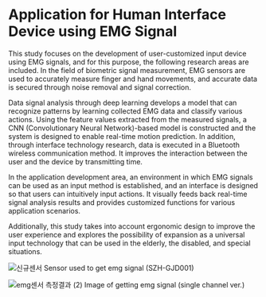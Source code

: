 # Application for Human Interface Device using EMG Signal

This study focuses on the development of user-customized input device using EMG signals, and for this purpose, the following research areas are included. In the field of biometric signal measurement, EMG sensors are used to accurately measure finger and hand movements, and accurate data is secured through noise removal and signal correction.

Data signal analysis through deep learning develops a model that can recognize patterns by learning collected EMG data and classify various actions. Using the feature values extracted from the measured signals, a CNN (Convolutionary Neural Network)-based model is constructed and the system is designed to enable real-time motion prediction. In addition, through interface technology research, data is executed in a Bluetooth wireless communication method. It improves the interaction between the user and the device by transmitting time.

In the application development area, an environment in which EMG signals can be used as an input method is established, and an interface is designed so that users can intuitively input actions. It visually feeds back real-time signal analysis results and provides customized functions for various application scenarios.

 Additionally, this study takes into account ergonomic design to improve the user experience and explores the possibility of expansion as a universal input technology that can be used in the elderly, the disabled, and special situations.

![신규센서](https://github.com/user-attachments/assets/98642281-2cf7-4331-837d-97055730dd70)
Sensor used to get emg signal (SZH-GJD001)

![emg센서 측정결과 (2)](https://github.com/user-attachments/assets/941c0c83-419b-49cc-b0fa-cf4a7d82f1ce)
Image of getting emg signal (single channel ver.)
